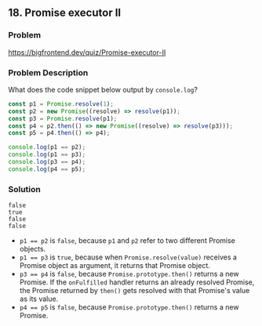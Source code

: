 ## 18. Promise executor II

### Problem

https://bigfrontend.dev/quiz/Promise-executor-II

### Problem Description

What does the code snippet below output by `console.log`?

```js
const p1 = Promise.resolve(1);
const p2 = new Promise((resolve) => resolve(p1));
const p3 = Promise.resolve(p1);
const p4 = p2.then(() => new Promise((resolve) => resolve(p3)));
const p5 = p4.then(() => p4);

console.log(p1 == p2);
console.log(p1 == p3);
console.log(p3 == p4);
console.log(p4 == p5);
```

### Solution

```
false
true
false
false
```

- `p1 == p2` is `false`, because `p1` and `p2` refer to two different Promise objects.
- `p1 == p3` is `true`, because when `Promise.resolve(value)` receives a Promise object as argument, it returns that Promise object.
- `p3 == p4` is `false`, because `Promise.prototype.then()` returns a new Promise. If the `onFulfilled` handler returns an already resolved Promise, the Promise returned by `then()` gets resolved with that Promise's value as its value.
- `p4 == p5` is `false`, because `Promise.prototype.then()` returns a new Promise.
